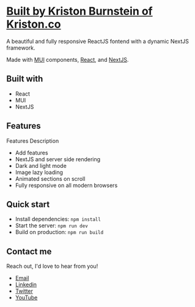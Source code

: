 # [Built by Kriston Burnstein of Kriston.co](https://kristonburnstein.com/)

A beautiful and fully responsive ReactJS fontend with a dynamic NextJS framework. 

Made with [MUI](https://mui.com/) components, [React](https://reactjs.org/), and [NextJS](https://nextjs.org).

## Built with

- React
- MUI
- NextJS

## Features

Features Description

- Add features
- NextJS and server side rendering
- Dark and light mode
- Image lazy loading
- Animated sections on scroll
- Fully responsive on all modern browsers

## Quick start

- Install dependencies: `npm install`
- Start the server: `npm run dev`
- Build on production: `npm run build`

## Contact me

Reach out, I'd love to hear from you!

- [Email](kriston.burnstein@gmail.com)
- [Linkedin](https://www.linkedin.com/in/kriston-burnstein/)
- [Twitter](https://twitter.com/kriston_dev)
- [YouTube](https://www.youtube.com/@kristonburnstein)

